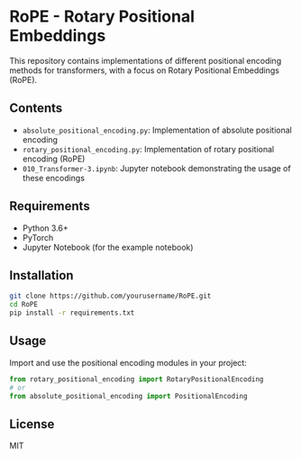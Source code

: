 # RoPE - Rotary Positional Embeddings

This repository contains implementations of different positional encoding methods for transformers, with a focus on Rotary Positional Embeddings (RoPE).

## Contents

- `absolute_positional_encoding.py`: Implementation of absolute positional encoding
- `rotary_positional_encoding.py`: Implementation of rotary positional encoding (RoPE)
- `010_Transformer-3.ipynb`: Jupyter notebook demonstrating the usage of these encodings

## Requirements

- Python 3.6+
- PyTorch
- Jupyter Notebook (for the example notebook)

## Installation

```bash
git clone https://github.com/yourusername/RoPE.git
cd RoPE
pip install -r requirements.txt
```

## Usage

Import and use the positional encoding modules in your project:

```python
from rotary_positional_encoding import RotaryPositionalEncoding
# or
from absolute_positional_encoding import PositionalEncoding
```

## License

MIT
